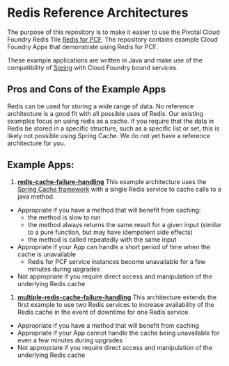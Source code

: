 # Redis Reference Architectures

The purpose of this repository is to make it easier to use the Pivotal Cloud Foundry Redis Tile [Redis for PCF](http://docs.pivotal.io/redis). The repository contains example Cloud Foundry Apps that demonstrate using Redis for PCF.

These example applications are written in Java and make use of the compatibility of
[Spring](https://docs.cloudfoundry.org/buildpacks/java/getting-started-deploying-apps/gsg-spring.html) with Cloud Foundry bound services.

## Pros and Cons of the Example Apps
Redis can be used for storing a wide range of data. No reference architecture is a good fit with all possible uses of Redis. Our existing examples focus on using redis as a cache. If you require that the data in Redis be stored in a specific structure, such as a specific list or set, this is likely not possible using Spring Cache. We do not yet have a reference architecture for you.

## Example Apps:
1. [__redis-cache-failure-handling__](https://github.com/pivotal-cf/redis-reference-architecture/tree/master/examples/redis-cache-failure-handling)
  This example architecture uses the [Spring Cache framework](https://docs.spring.io/spring-boot/docs/current/reference/html/boot-features-caching.html) with a single Redis service to cache calls to a java method.
  * Appropriate if you have a method that will benefit from caching:
    - the method is slow to run
    - the method always returns the same result for a given input (similar to a pure function, but may have idempotent side effects)
    - the method is called repeatedly with the same input
  * Appropriate if your App can handle a short period of time when the cache is unavailable
    - Redis for PCF service instances become unavailable for a few minutes during upgrades
  * Not appropriate if you require direct access and manipulation of the underlying Redis cache

1. [__multiple-redis-cache-failure-handling__](https://github.com/pivotal-cf/redis-reference-architecture/tree/master/examples/multiple-redis-high-availability)
  This architecture extends the first example to use two Redis services to increase availability of the Redis cache in the event of downtime for one Redis service.
  * Appropriate if you have a method that will benefit from caching
  * Appropriate if your App cannot handle the cache being unavailable for even a few minutes during upgrades
  * Not appropriate if you require direct access and manipulation of the underlying Redis cache
